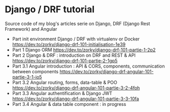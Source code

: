 # Django / DRF tutorial

Source code of my blog's articles serie on Django, DRF (Django Rest Framework) and Angular

* Part init environment Django / DRF with virtualenv or Docker  https://dev.to/zorky/django-drf-101-initialisation-1e39
* Part 1 Django ORM https://dev.to/zorky/django-drf-101-partie-1-2p2 
* Part 2 Django & DRF : introduction on DRF and REST & API https://dev.to/zorky/django-drf-101-partie-2-1gp5 
* Part 3.1 Angular introduction : API & CORS, components, communication between components https://dev.to/zorky/django-drf-angular-101-partie-3-1-io5 
* Part 3.2 Angular routing, forms, data-table & POO https://dev.to/zorky/django-drf-angular-101-partie-3-2-4foh
* Part 3.3 Angular authentification & Django JWT https://dev.to/zorky/django-drf-angular-101-partie-3-3-10fa 
* Part 3.4 Angular & data table component : in progress

